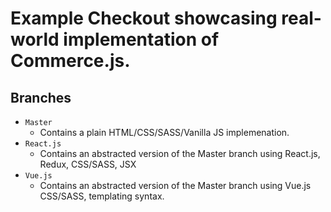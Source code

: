 # Example Checkout showcasing real-world implementation of Commerce.js.

## Branches
  - `Master`
    - Contains a plain HTML/CSS/SASS/Vanilla JS implemenation.
  - `React.js`
    - Contains an abstracted version of the Master branch using React.js, Redux, CSS/SASS, JSX
  - `Vue.js`
    - Contains an abstracted version of the Master branch using Vue.js CSS/SASS, templating syntax.
    
